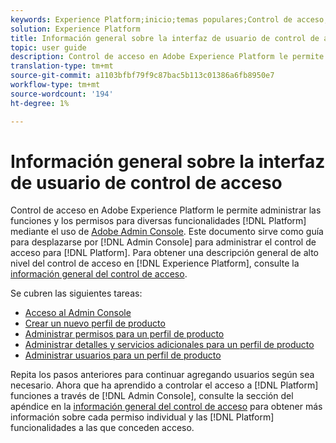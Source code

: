 ```yaml
---
keywords: Experience Platform;inicio;temas populares;Control de acceso;consola de administración de Adobe
solution: Experience Platform
title: Información general sobre la interfaz de usuario de control de acceso
topic: user guide
description: Control de acceso en Adobe Experience Platform le permite administrar funciones y permisos para diversas funciones de la plataforma mediante Adobe Admin Console. Este documento sirve como guía para desplazarse por el Admin Console y administrar control de acceso para la plataforma.
translation-type: tm+mt
source-git-commit: a1103bfbf79f9c87bac5b113c01386a6fb8950e7
workflow-type: tm+mt
source-wordcount: '194'
ht-degree: 1%

---
```



# Información general sobre la interfaz de usuario de control de acceso

Control de acceso en Adobe Experience Platform le permite administrar las funciones y los permisos para diversas funcionalidades [!DNL Platform] mediante el uso de [Adobe Admin Console](https://adminconsole.adobe.com). Este documento sirve como guía para desplazarse por [!DNL Admin Console] para administrar el control de acceso para [!DNL Platform]. Para obtener una descripción general de alto nivel del control de acceso en [!DNL Experience Platform], consulte la [información general del control de acceso](./../home.md).

Se cubren las siguientes tareas:

- [Acceso al Admin Console](./browse.md)
- [Crear un nuevo perfil de producto](./create-profile.md)
- [Administrar permisos para un perfil de producto](./permissions.md)
- [Administrar detalles y servicios adicionales para un perfil de producto](./details-and-services.md)
- [Administrar usuarios para un perfil de producto](./users.md)

Repita los pasos anteriores para continuar agregando usuarios según sea necesario. Ahora que ha aprendido a controlar el acceso a [!DNL Platform] funciones a través de [!DNL Admin Console], consulte la sección del apéndice en la [información general del control de acceso](../home.md) para obtener más información sobre cada permiso individual y las [!DNL Platform] funcionalidades a las que conceden acceso.